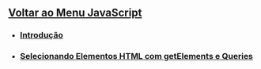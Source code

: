 

## [Voltar ao Menu JavaScript](../menu-javascript.md)

- ### [Introdução](./introducao.md)

- ### [Selecionando Elementos HTML com getElements e Queries](./selecionandoElementos.md)